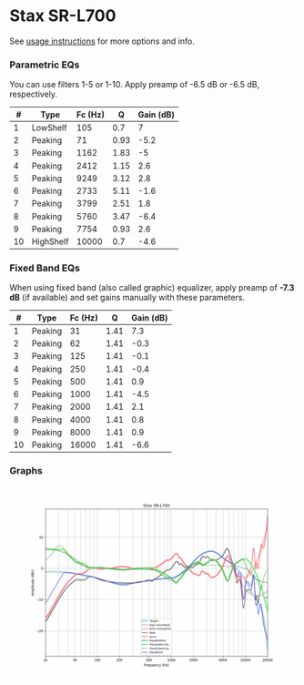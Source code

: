 # Stax SR-L700
See [usage instructions](https://github.com/jaakkopasanen/AutoEq#usage) for more options and info.

### Parametric EQs
You can use filters 1-5 or 1-10. Apply preamp of -6.5 dB or -6.5 dB, respectively.

|   # | Type      |   Fc (Hz) |    Q |   Gain (dB) |
|-----|-----------|-----------|------|-------------|
|   1 | LowShelf  |       105 | 0.7  |         7   |
|   2 | Peaking   |        71 | 0.93 |        -5.2 |
|   3 | Peaking   |      1162 | 1.83 |        -5   |
|   4 | Peaking   |      2412 | 1.15 |         2.6 |
|   5 | Peaking   |      9249 | 3.12 |         2.8 |
|   6 | Peaking   |      2733 | 5.11 |        -1.6 |
|   7 | Peaking   |      3799 | 2.51 |         1.8 |
|   8 | Peaking   |      5760 | 3.47 |        -6.4 |
|   9 | Peaking   |      7754 | 0.93 |         2.6 |
|  10 | HighShelf |     10000 | 0.7  |        -4.6 |

### Fixed Band EQs
When using fixed band (also called graphic) equalizer, apply preamp of **-7.3 dB** (if available) and set gains manually with these parameters.

|   # | Type    |   Fc (Hz) |    Q |   Gain (dB) |
|-----|---------|-----------|------|-------------|
|   1 | Peaking |        31 | 1.41 |         7.3 |
|   2 | Peaking |        62 | 1.41 |        -0.3 |
|   3 | Peaking |       125 | 1.41 |        -0.1 |
|   4 | Peaking |       250 | 1.41 |        -0.4 |
|   5 | Peaking |       500 | 1.41 |         0.9 |
|   6 | Peaking |      1000 | 1.41 |        -4.5 |
|   7 | Peaking |      2000 | 1.41 |         2.1 |
|   8 | Peaking |      4000 | 1.41 |         0.8 |
|   9 | Peaking |      8000 | 1.41 |         0.9 |
|  10 | Peaking |     16000 | 1.41 |        -6.6 |

### Graphs
![](./Stax%20SR-L700.png)
